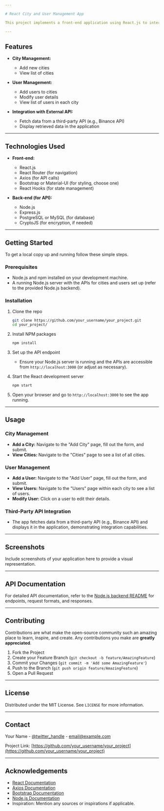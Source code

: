 ```yaml
---

# React City and User Management App

This project implements a front-end application using React.js to interact with APIs for managing cities and users. It includes functionalities for adding cities, managing users within those cities, and interfacing with third-party APIs.

---
```


## Features

- **City Management:**
  - Add new cities
  - View list of cities

- **User Management:**
  - Add users to cities
  - Modify user details
  - View list of users in each city

- **Integration with External API:**
  - Fetch data from a third-party API (e.g., Binance API)
  - Display retrieved data in the application

---

## Technologies Used

- **Front-end:**
  - React.js
  - React Router (for navigation)
  - Axios (for API calls)
  - Bootstrap or Material-UI (for styling, choose one)
  - React Hooks (for state management)

- **Back-end (for API):**
  - Node.js
  - Express.js
  - PostgreSQL or MySQL (for database)
  - CryptoJS (for encryption, if needed)

---

## Getting Started

To get a local copy up and running follow these simple steps.

### Prerequisites

- Node.js and npm installed on your development machine.
- A running Node.js server with the APIs for cities and users set up (refer to the provided Node.js backend).

### Installation

1. Clone the repo
   ```sh
   git clone https://github.com/your_username/your_project.git
   cd your_project/
   ```

2. Install NPM packages
   ```sh
   npm install
   ```

3. Set up the API endpoint

   - Ensure your Node.js server is running and the APIs are accessible from `http://localhost:3000` (or adjust as necessary).

4. Start the React development server
   ```sh
   npm start
   ```

5. Open your browser and go to `http://localhost:3000` to see the app running.

---

## Usage

### City Management

- **Add a City:** Navigate to the "Add City" page, fill out the form, and submit.
- **View Cities:** Navigate to the "Cities" page to see a list of all cities.

### User Management

- **Add a User:** Navigate to the "Add User" page, fill out the form, and submit.
- **View Users:** Navigate to the "Users" page within each city to see a list of users.
- **Modify User:** Click on a user to edit their details.

### Third-Party API Integration

- The app fetches data from a third-party API (e.g., Binance API) and displays it in the application, demonstrating integration capabilities.

---

## Screenshots

Include screenshots of your application here to provide a visual representation.

---

## API Documentation

For detailed API documentation, refer to the [Node.js backend README](link-to-backend-readme) for endpoints, request formats, and responses.

---

## Contributing

Contributions are what make the open-source community such an amazing place to learn, inspire, and create. Any contributions you make are **greatly appreciated**.

1. Fork the Project
2. Create your Feature Branch (`git checkout -b feature/AmazingFeature`)
3. Commit your Changes (`git commit -m 'Add some AmazingFeature'`)
4. Push to the Branch (`git push origin feature/AmazingFeature`)
5. Open a Pull Request

---

## License

Distributed under the MIT License. See `LICENSE` for more information.

---

## Contact

Your Name - [@twitter_handle](https://twitter.com/twitter_handle) - email@example.com

Project Link: [https://github.com/your_username/your_project](https://github.com/your_username/your_project)

---

## Acknowledgements

- [React Documentation](https://reactjs.org/docs/getting-started.html)
- [Axios Documentation](https://axios-http.com/docs/intro)
- [Bootstrap Documentation](https://getbootstrap.com/docs/5.1/getting-started/introduction/)
- [Node.js Documentation](https://nodejs.org/en/docs/)
- Inspiration: Mention any sources or inspirations if applicable.
